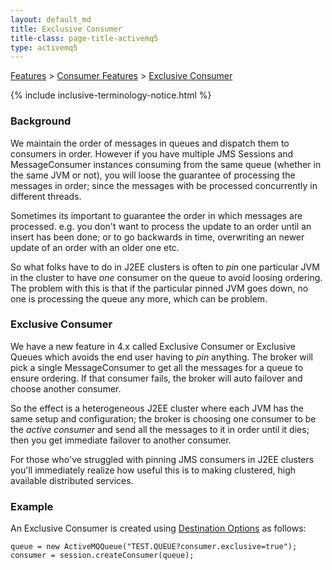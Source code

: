 ```yaml
---
layout: default_md
title: Exclusive Consumer 
title-class: page-title-activemq5
type: activemq5
---
```


[Features](features) > [Consumer Features](consumer-features) > [Exclusive Consumer](exclusive-consumer)

{% include inclusive-terminology-notice.html %}

### Background

We maintain the order of messages in queues and dispatch them to consumers in order. However if you have multiple JMS Sessions and MessageConsumer instances consuming from the same queue (whether in the same JVM or not), you will loose the guarantee of processing the messages in order; since the messages with be processed concurrently in different threads.

Sometimes its important to guarantee the order in which messages are processed. e.g. you don't want to process the update to an order until an insert has been done; or to go backwards in time, overwriting an newer update of an order with an older one etc.

So what folks have to do in J2EE clusters is often to _pin_ one particular JVM in the cluster to have _one_ consumer on the queue to avoid loosing ordering. The problem with this is that if the particular pinned JVM goes down, no one is processing the queue any more, which can be problem.

### Exclusive Consumer

We have a new feature in 4.x called Exclusive Consumer or Exclusive Queues which avoids the end user having to _pin_ anything. The broker will pick a single MessageConsumer to get all the messages for a queue to ensure ordering. If that consumer fails, the broker will auto failover and choose another consumer.

So the effect is a heterogeneous J2EE cluster where each JVM has the same setup and configuration; the broker is choosing one consumer to be the _active consumer_ and send all the messages to it in order until it dies; then you get immediate failover to another consumer.

For those who've struggled with pinning JMS consumers in J2EE clusters you'll immediately realize how useful this is to making clustered, high available distributed services.

### Example

An Exclusive Consumer is created using [Destination Options](destination-options) as follows:
```
queue = new ActiveMQQueue("TEST.QUEUE?consumer.exclusive=true");
consumer = session.createConsumer(queue);
```
